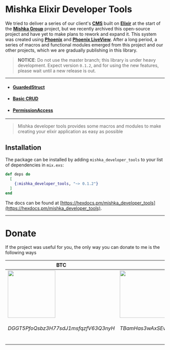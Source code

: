 # Mishka Elixir Developer Tools

We tried to deliver a series of our client's [**CMS**](https://github.com/mishka-group/mishka-cms) built on [**Elixir**](https://elixir-lang.org/) at the start of the [**Mishka Group**](https://github.com/mishka-group) project, but we recently archived this open-source project and have yet to make plans to rework and expand it. This system was created using [**Phoenix**](https://www.phoenixframework.org/) and [**Phoenix LiveView**](https://hexdocs.pm/phoenix_live_view/Phoenix.LiveView.html). After a long period, a series of macros and functional modules emerged from this project and our other projects, which we are gradually publishing in this library.

> **NOTICE**: Do not use the master branch; this library is under heavy development. Expect version `0.1.2`, and for using the new features, please wait until a new release is out.

---

- #### [GuardedStruct](https://github.com/mishka-group/mishka_developer_tools/blob/master/guidance/guarded-struct.md)

- #### [Basic CRUD](https://github.com/mishka-group/mishka_developer_tools/blob/master/guidance/crud.md)

- #### [PermissionAccess](https://github.com/mishka-group/mishka_developer_tools/blob/master/guidance/permission-access.md)

---

> Mishka developer tools provides some macros and modules to make creating your elixir application as easy as possible


## Installation

The package can be installed by adding `mishka_developer_tools` to your list of dependencies in `mix.exs`:

```elixir
def deps do
  [
    {:mishka_developer_tools, "~> 0.1.2"}
  ]
end
```

The docs can be found at [https://hexdocs.pm/mishka_developer_tools](https://hexdocs.pm/mishka_developer_tools).


---
# Donate

If the project was useful for you, the only way you can donate to me is the following ways

| **BTC**                               | **ETH**                               | **DOGE**                              | **TRX**                               |
| ----------------------------------| --------------------------------- | --------------------------------- | --------------------------------- |
| <img src="https://github.com/mishka-group/mishka_developer_tools/assets/8413604/230ea4bf-7e8f-4f18-99c9-0f940dd3c6eb" width="150"><br><h6>DGGT5PfoQsbz3H77sdJ1msfqzfV63Q3nyH</h6>| <img src="https://github.com/mishka-group/mishka_developer_tools/assets/8413604/0c8e677b-7240-4b0d-8b9e-bd1efca970fb" width="150"><br><h6>TBamHas3wAxSEvtBcWKuT3zphckZo88puz</h6>| <img src="https://github.com/mishka-group/mishka_developer_tools/assets/8413604/3de9183e-c4c0-40fe-b2a1-2b9bb4268e3a" width="150"><br><h6>bc1q24pmrpn8v9dddgpg3vw9nld6hl9n5dkw5zkf2c</h6>|<img src="https://github.com/mishka-group/mishka_developer_tools/assets/8413604/aaa1f103-a7c7-43ed-8f39-20e4c8b9975e" width="150"><br><h6>0xD99feB9db83245dE8B9D23052aa8e62feedE764D</h6>|
